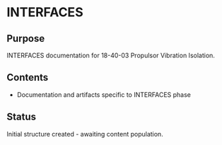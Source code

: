 # INTERFACES

## Purpose
INTERFACES documentation for 18-40-03 Propulsor Vibration Isolation.

## Contents
- Documentation and artifacts specific to INTERFACES phase

## Status
Initial structure created - awaiting content population.
